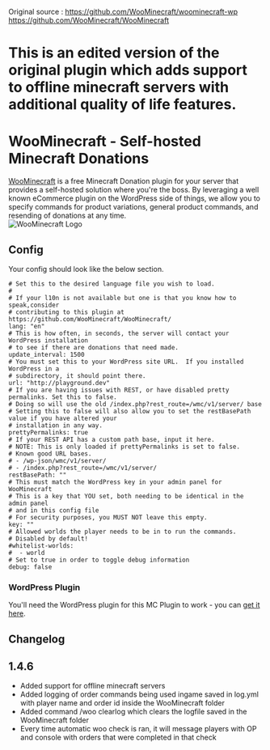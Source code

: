 
Original source : 
https://github.com/WooMinecraft/woominecraft-wp
https://github.com/WooMinecraft/WooMinecraft

# This is an edited version of the original plugin which adds support to offline minecraft servers with additional quality of life features.

# WooMinecraft - Self-hosted Minecraft Donations

[WooMinecraft](http://woominecraft.com) is a free Minecraft Donation plugin for your server that provides a self-hosted solution where you're the boss.  By leveraging a well known eCommerce plugin on the
WordPress side of things, we allow you to specify commands for product variations, general product commands, and resending of donations at any time.   
![WooMinecraft Logo](https://raw.githubusercontent.com/WooMinecraft/WooMinecraft/main/src/main/resources/wmc-logo.jpg)

## Config
Your config should look like the below section.
```
# Set this to the desired language file you wish to load.
#
# If your l10n is not available but one is that you know how to speak,consider
# contributing to this plugin at https://github.com/WooMinecraft/WooMinecraft/
lang: "en"
# This is how often, in seconds, the server will contact your WordPress installation
# to see if there are donations that need made.
update_interval: 1500
# You must set this to your WordPress site URL.  If you installed WordPress in a
# subdirectory, it should point there.
url: "http://playground.dev"
# If you are having issues with REST, or have disabled pretty permalinks. Set this to false.
# Doing so will use the old /index.php?rest_route=/wmc/v1/server/ base
# Setting this to false will also allow you to set the restBasePath value if you have altered your
# installation in any way.
prettyPermalinks: true
# If your REST API has a custom path base, input it here. 
# NOTE: This is only loaded if prettyPermalinks is set to false.
# Known good URL bases.
# - /wp-json/wmc/v1/server/
# - /index.php?rest_route=/wmc/v1/server/
restBasePath: ""
# This must match the WordPress key in your admin panel for WooMinecraft
# This is a key that YOU set, both needing to be identical in the admin panel
# and in this config file
# For security purposes, you MUST NOT leave this empty.
key: ""
# Allowed worlds the player needs to be in to run the commands.
# Disabled by default!
#whitelist-worlds:
#  - world
# Set to true in order to toggle debug information
debug: false
```


### WordPress Plugin
You'll need the WordPress plugin for this MC Plugin to work - you can [get it here](https://github.com/WooMinecraft/woominecraft-wp).

## Changelog

## 1.4.6
* Added support for offline minecraft servers
* Added logging of order commands being used ingame saved in log.yml with player name and order id inside the WooMinecraft folder
* Added command /woo clearlog which clears the logfile saved in the WooMinecraft folder
* Every time automatic woo check is ran, it will message players with OP and console with orders that were completed in that check
